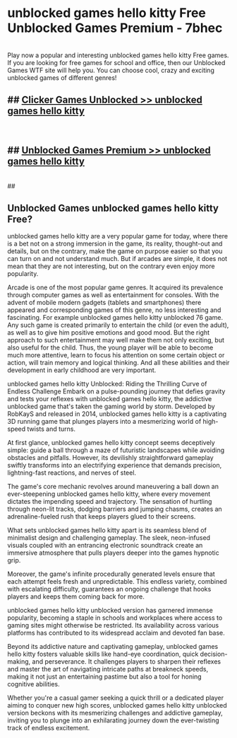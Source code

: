 # unblocked games hello kitty Free Unblocked Games Premium - 7bhec <br>
<br>
Play now a popular and interesting unblocked games hello kitty Free games. If you are looking for free games for school and office, then our Unblocked Games WTF site will help you. You can choose cool, crazy and exciting unblocked games of different genres!


## ##  [Clicker Games Unblocked >> unblocked games hello kitty](http://freeplayer.one?title=unblocked_games_hello_kitty&ref=M1)
  <br>

##  ## [Unblocked Games Premium >> unblocked games hello kitty](http://freeplayer.one?title=unblocked_games_hello_kitty&ref=M1)
  <br>
  ##



## Unblocked Games unblocked games hello kitty Free?

unblocked games hello kitty are a very popular game for today, where there is a bet not on a strong immersion in the game, its reality, thought-out and details, but on the contrary, make the game on purpose easier so that you can turn on and not understand much. But if arcades are simple, it does not mean that they are not interesting, but on the contrary even enjoy more popularity.

Arcade is one of the most popular game genres. It acquired its prevalence through computer games as well as entertainment for consoles. With the advent of mobile modern gadgets (tablets and smartphones) there appeared and corresponding games of this genre, no less interesting and fascinating. For example unblocked games hello kitty unblocked 76 game. Any such game is created primarily to entertain the child (or even the adult), as well as to give him positive emotions and good mood. But the right approach to such entertainment may well make them not only exciting, but also useful for the child. Thus, the young player will be able to become much more attentive, learn to focus his attention on some certain object or action, will train memory and logical thinking. And all these abilities and their development in early childhood are very important.

unblocked games hello kitty Unblocked: Riding the Thrilling Curve of Endless Challenge
Embark on a pulse-pounding journey that defies gravity and tests your reflexes with unblocked games hello kitty, the addictive unblocked game that's taken the gaming world by storm. Developed by RobKayS and released in 2014, unblocked games hello kitty is a captivating 3D running game that plunges players into a mesmerizing world of high-speed twists and turns.

At first glance, unblocked games hello kitty concept seems deceptively simple: guide a ball through a maze of futuristic landscapes while avoiding obstacles and pitfalls. However, its devilishly straightforward gameplay swiftly transforms into an electrifying experience that demands precision, lightning-fast reactions, and nerves of steel.

The game's core mechanic revolves around maneuvering a ball down an ever-steepening unblocked games hello kitty, where every movement dictates the impending speed and trajectory. The sensation of hurtling through neon-lit tracks, dodging barriers and jumping chasms, creates an adrenaline-fueled rush that keeps players glued to their screens.

What sets unblocked games hello kitty apart is its seamless blend of minimalist design and challenging gameplay. The sleek, neon-infused visuals coupled with an entrancing electronic soundtrack create an immersive atmosphere that pulls players deeper into the games hypnotic grip.

Moreover, the game's infinite procedurally generated levels ensure that each attempt feels fresh and unpredictable. This endless variety, combined with escalating difficulty, guarantees an ongoing challenge that hooks players and keeps them coming back for more.

unblocked games hello kitty unblocked version has garnered immense popularity, becoming a staple in schools and workplaces where access to gaming sites might otherwise be restricted. Its availability across various platforms has contributed to its widespread acclaim and devoted fan base.

Beyond its addictive nature and captivating gameplay, unblocked games hello kitty fosters valuable skills like hand-eye coordination, quick decision-making, and perseverance. It challenges players to sharpen their reflexes and master the art of navigating intricate paths at breakneck speeds, making it not just an entertaining pastime but also a tool for honing cognitive abilities.

Whether you're a casual gamer seeking a quick thrill or a dedicated player aiming to conquer new high scores, unblocked games hello kitty unblocked version beckons with its mesmerizing challenges and addictive gameplay, inviting you to plunge into an exhilarating journey down the ever-twisting track of endless excitement.